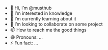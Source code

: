- 👋 Hi, I’m @musthub
- 👀 I’m interested in knowledge
- 🌱 I’m currently learning about it
- 💞️ I’m looking to collaborate on some project
- 📫 How to reach me the good things
- 😄 Pronouns: ...
- ⚡ Fun fact: ...

<!---
musthub/musthub is a ✨ special ✨ repository because its `README.md` (this file) appears on your GitHub profile.
You can click the Preview link to take a look at your changes.
--->

